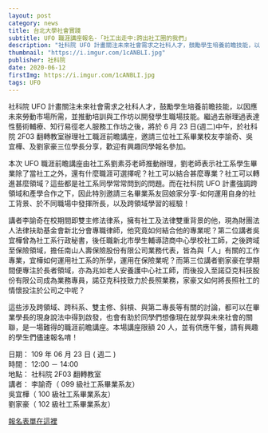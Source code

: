 ```yaml
---
layout: post
category: news
title: 台北大學社會實踐
subtitle: UFO 職涯講座報名-「社工出走中:跨出社工圈的我們」
description: "社科院 UFO 計畫關注未來社會需求之社科人才，鼓勵學生培養前瞻技能，以因應未來勞動市場所需，並推動培訓與工作坊以開發學生職場技能。繼過去辦理過表達性藝術輔療、知行易徑老人服務工作坊之後，將於 6 月 23 日(週二)中午，於社科院 2F03 翻轉教室辦理社工職涯前瞻講座，邀請三位社工系畢業校友李諭奇、吳宜樺、及劉家豪三位學長分享，歡迎有興趣同學報名參加。"
thumbnail: "https://i.imgur.com/1cANBLI.jpg"
publisher: 社科院
date: 2020-06-12
firstImg: https://i.imgur.com/1cANBLI.jpg
tags: UFO
---
```

社科院 UFO 計畫關注未來社會需求之社科人才，鼓勵學生培養前瞻技能，以因應未來勞動市場所需，並推動培訓與工作坊以開發學生職場技能。繼過去辦理過表達性藝術輔療、知行易徑老人服務工作坊之後，將於 6 月 23 日(週二)中午，於社科院 2F03 翻轉教室辦理社工職涯前瞻講座，邀請三位社工系畢業校友李諭奇、吳宜樺、及劉家豪三位學長分享，歡迎有興趣同學報名參加。

本次 UFO 職涯前瞻講座由社工系劉素芬老師推動辦理，劉老師表示社工系學生畢業除了當社工之外，還有什麼職涯可選擇呢？社工可以結合甚麼專業？社工可以轉進甚麼領域？這些都是社工系同學常常問到的問題。而在社科院 UFO 計畫強調跨領域和產學合作之下，因此特別邀請三名畢業系友回娘家分享-如何運用自身的社工背景、於不同職場中發揮所長，以及跨領域學習的經驗！

講者李諭奇在校期間即雙主修法律系，擁有社工及法律雙重背景的他，現為財團法人法律扶助基金會新北分會專職律師，他究竟如何結合他的專業呢？第二位講者吳宜樺曾為社工系行政秘書，後任職新北市學生輔導諮商中心學校社工師，之後跨域至保險領域，擔任南山人壽保險股份有限公司業務代表，皆為與「人」有關的工作專業，宜樺如何運用社工系的所學，運用在保險業呢？而第三位講者劉家豪在學期間便專注於長者領域，亦為兆如老人安養護中心社工師，而後投入至諾亞克科技股份有限公司成為業務專員，諾亞克科技致力於長照業務，家豪又如何將長照社工的情懷投注於公司之中呢？

這些涉及跨領域、跨科系、雙主修、斜槓、與第二專長等有關的討論，都可以在畢業學長的現身說法中得到啟發，也會有助於同學們想像現在就學與未來社會的關聯，是一場難得的職涯前瞻講座。本場講座限額 20 人，並有供應午餐，請有興趣的學生們儘速報名唷！

日期： 109 年 06 月 23 日 ( 週二 )<br/>
時間： 12:00 － 14:00<br/>
地點： 社科院 2F03 翻轉教室<br/>
講者： 李諭奇（ 099 級社工系畢業系友）<br/>
      吳宜樺（ 100 級社工系畢業系友）<br/>
      劉家豪（ 102 級社工系畢業系友）

<a href="https://forms.gle/qwqFwAkiS62SFQFK7">報名表單在這裡</a>
